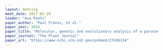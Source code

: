 ```yaml
---
layout: meeting
meet_date: 2017-02-10
leader: "Ana Poets"
paper_author: "Paul Fransz, et al."
paper_year: 2016
paper_title: "Molecular, genetic and evolutionary analysis of a paracentric inversion in Arabidopsis thaliana."
paper_journal: "The Plant Journal"
paper_url: "https://www.ncbi.nlm.nih.gov/pubmed/27436134"
---
```

